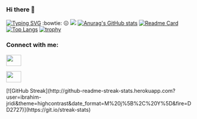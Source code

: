 ### Hi there 👋
[![Typing SVG](https://readme-typing-svg.herokuapp.com?size=17&background=2AFF8000&vCenter=true&width=500&lines=I'm+not+a+king%2CI'm+not+a+God+%2C+I'm...ambitious+)](https://git.io/typing-svg) :bowtie: :confounded:
![](https://komarev.com/ghpvc/?username=ibrahim-jridi&color=blue&style=plastic)
[![Anurag's GitHub stats](https://github-readme-stats.vercel.app/api?username=ibrahim-jridi&show_icons=true&theme=radical)](https://github.com/anuraghazra/github-readme-stats)
[![Readme Card](https://github-readme-stats.vercel.app/api/pin/?username=ibrahim-jridi&repo=github-readme-stats)](https://github.com/anuraghazra/github-readme-stats)
[![Top Langs](https://github-readme-stats.vercel.app/api/top-langs/?username=ibrahim-jridi&layout=compact)](https://github.com/anuraghazra/github-readme-stats)
[![trophy](https://github-profile-trophy.vercel.app/?username=ibrahim-jridi&theme=onedark&row=2&column=6&margin-w=15&margin-h=15)](https://github.com/ryo-ma/github-profile-trophy)
<h3 align="left">Connect with me:</h3>
<p align="left">

<a href="https://www.linkedin.com/in/jridi-ibrahim-484b04206/" target="blank"><img align="center" src="https://cdn.jsdelivr.net/npm/simple-icons@3.0.1/icons/linkedin.svg" alt="" height="30" width="40" /></a>
>
<a href="your link" target="blank"><img align="center" src="https://cdn.jsdelivr.net/npm/simple-icons@3.0.1/icons/facebook.svg" alt="" height="30" width="40" /></a>
</p>
[![GitHub Streak](http://github-readme-streak-stats.herokuapp.com?user=ibrahim-jridi&theme=highcontrast&date_format=M%20j%5B%2C%20Y%5D&fire=DD2727)](https://git.io/streak-stats)


<!--
**ibrahim-jridi/ibrahim-jridi** is a ✨ _special_ ✨ repository because its `README.md` (this file) appears on your GitHub profile.

Here are some ideas to get you started:

- 🔭 I’m currently working on ...
- 🌱 I’m currently learning ...
- 👯 I’m looking to collaborate on ...
- 🤔 I’m looking for help with ...
- 💬 Ask me about ...
- 📫 How to reach me: ...
- 😄 Pronouns: ...
- ⚡ Fun fact: ...
-->

